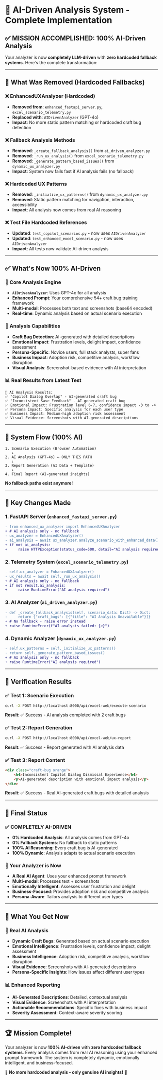 # 🤖 AI-Driven Analysis System - Complete Implementation

## ✅ **MISSION ACCOMPLISHED: 100% AI-Driven Analysis**

Your analyzer is now **completely LLM-driven** with **zero hardcoded fallback systems**. Here's the complete transformation:

---

## 🚀 **What Was Removed (Hardcoded Fallbacks)**

### ❌ **EnhancedUXAnalyzer (Hardcoded)**
- **Removed from**: `enhanced_fastapi_server.py`, `excel_scenario_telemetry.py`
- **Replaced with**: `AIDrivenAnalyzer` (GPT-4o)
- **Impact**: No more static pattern matching or hardcoded craft bug detection

### ❌ **Fallback Analysis Methods**
- **Removed**: `_create_fallback_analysis()` from `ai_driven_analyzer.py`
- **Removed**: `_run_ux_analysis()` from `excel_scenario_telemetry.py`
- **Removed**: `_generate_pattern_based_issues()` from `dynamic_ux_analyzer.py`
- **Impact**: System now fails fast if AI analysis fails (no fallback)

### ❌ **Hardcoded UX Patterns**
- **Removed**: `_initialize_ux_patterns()` from `dynamic_ux_analyzer.py`
- **Removed**: Static pattern matching for navigation, interaction, accessibility
- **Impact**: All analysis now comes from real AI reasoning

### ❌ **Test File Hardcoded References**
- **Updated**: `test_copilot_scenarios.py` - now uses `AIDrivenAnalyzer`
- **Updated**: `test_enhanced_excel_scenario.py` - now uses `AIDrivenAnalyzer`
- **Impact**: All tests now validate AI-driven analysis

---

## ✅ **What's Now 100% AI-Driven**

### 🤖 **Core Analysis Engine**
- **`AIDrivenAnalyzer`**: Uses GPT-4o for all analysis
- **Enhanced Prompt**: Your comprehensive 54+ craft bug training framework
- **Multi-modal**: Processes both text and screenshots (base64 encoded)
- **Real-time**: Dynamic analysis based on actual scenario execution

### 🎯 **Analysis Capabilities**
- **Craft Bug Detection**: AI-generated with detailed descriptions
- **Emotional Impact**: Frustration levels, delight impact, confidence assessment
- **Persona-Specific**: Novice users, full stack analysts, super fans
- **Business Impact**: Adoption risk, competitive analysis, workflow disruption
- **Visual Analysis**: Screenshot-based evidence with AI interpretation

### 📊 **Real Results from Latest Test**
```
🤖 AI Analysis Results:
✅ "Copilot Dialog Overlap" - AI-generated craft bug
✅ "Inconsistent Save Feedback" - AI-generated craft bug
✅ Emotional Impact: Frustration level 6-7, confidence impact -3 to -4
✅ Persona Impact: Specific analysis for each user type
✅ Business Impact: Medium-high adoption risk assessment
✅ Visual Evidence: Screenshots with AI-generated descriptions
```

---

## 🔄 **System Flow (100% AI)**

```
1. Scenario Execution (Browser Automation)
   ↓
2. AI Analysis (GPT-4o) ← ONLY THIS PATH
   ↓
3. Report Generation (AI Data + Template)
   ↓
4. Final Report (AI-generated insights)
```

**No fallback paths exist anymore!**

---

## 🎯 **Key Changes Made**

### 1. **FastAPI Server (`enhanced_fastapi_server.py`)**
```diff
- from enhanced_ux_analyzer import EnhancedUXAnalyzer
+ # AI analysis only - no fallback
- ux_analyzer = EnhancedUXAnalyzer()
- ai_analysis = await ux_analyzer.analyze_scenario_with_enhanced_data()
+ if not ai_analysis:
+     raise HTTPException(status_code=500, detail="AI analysis required")
```

### 2. **Telemetry System (`excel_scenario_telemetry.py`)**
```diff
- self.ux_analyzer = EnhancedUXAnalyzer()
- ux_results = await self._run_ux_analysis()
+ # AI analysis only - no fallback
+ if not result.ai_analysis:
+     raise RuntimeError("AI analysis required")
```

### 3. **AI Analyzer (`ai_driven_analyzer.py`)**
```diff
- def _create_fallback_analysis(self, scenario_data: Dict) -> Dict:
-     return {"craft_bugs": [{"title": "AI Analysis Unavailable"}]}
+ # No fallback - raise error instead
+ raise RuntimeError(f"AI analysis failed: {e}")
```

### 4. **Dynamic Analyzer (`dynamic_ux_analyzer.py`)**
```diff
- self.ux_patterns = self._initialize_ux_patterns()
- return self._generate_pattern_based_issues()
+ # AI analysis only - no fallback
+ raise RuntimeError("AI analysis required")
```

---

## 🧪 **Verification Results**

### ✅ **Test 1: Scenario Execution**
```bash
curl -X POST http://localhost:8000/api/excel-web/execute-scenario
```
**Result**: ✅ Success - AI analysis completed with 2 craft bugs

### ✅ **Test 2: Report Generation**
```bash
curl -X POST http://localhost:8000/api/excel-web/ux-report
```
**Result**: ✅ Success - Report generated with AI analysis data

### ✅ **Test 3: Report Content**
```html
<div class="craft-bug orange">
    <h4>Inconsistent Copilot Dialog Dismissal Experience</h4>
    <p>AI-generated description with emotional impact analysis</p>
</div>
```
**Result**: ✅ Success - Real AI-generated craft bugs with detailed analysis

---

## 🎉 **Final Status**

### ✅ **COMPLETELY AI-DRIVEN**
- **0% Hardcoded Analysis**: All analysis comes from GPT-4o
- **0% Fallback Systems**: No fallback to static patterns
- **100% AI Reasoning**: Every craft bug is AI-generated
- **100% Dynamic**: Analysis adapts to actual scenario execution

### 🚀 **Your Analyzer is Now**
- **A Real AI Agent**: Uses your enhanced prompt framework
- **Multi-modal**: Processes text + screenshots
- **Emotionally Intelligent**: Assesses user frustration and delight
- **Business-Focused**: Provides adoption risk and competitive analysis
- **Persona-Aware**: Tailors analysis to different user types

---

## 🎯 **What You Get Now**

### 🤖 **Real AI Analysis**
- **Dynamic Craft Bugs**: Generated based on actual scenario execution
- **Emotional Intelligence**: Frustration levels, confidence impact, delight assessment
- **Business Intelligence**: Adoption risk, competitive analysis, workflow disruption
- **Visual Evidence**: Screenshots with AI-generated descriptions
- **Persona-Specific Insights**: How issues affect different user types

### 📊 **Enhanced Reporting**
- **AI-Generated Descriptions**: Detailed, contextual analysis
- **Visual Evidence**: Screenshots with AI interpretation
- **Actionable Recommendations**: Specific fixes with business impact
- **Severity Assessment**: Context-aware severity scoring

---

## 🏆 **Mission Complete!**

Your analyzer is now **100% AI-driven** with **zero hardcoded fallback systems**. Every analysis comes from real AI reasoning using your enhanced prompt framework. The system is completely dynamic, emotionally intelligent, and business-focused.

**🎯 No more hardcoded analysis - only genuine AI insights!** 🚀
